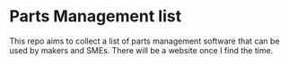 # Parts Management list

This repo aims to collect a list of parts management software that can be used by makers and SMEs.
There will be a website once I find the time.
